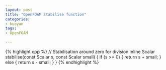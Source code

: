 ```yaml
---
layout: post
title: "OpenFOAM stabilise function"
categories:
- kuoyan
tags:
- OpenFOAM

---
```



{% highlight cpp %}
// Stabilisation around zero for division
inline Scalar stabilise(const Scalar s, const Scalar small)
{
    if (s >= 0)
    {
        return s + small;
    }
    else
    {
        return s - small;
    }
}
{% endhighlight %}

